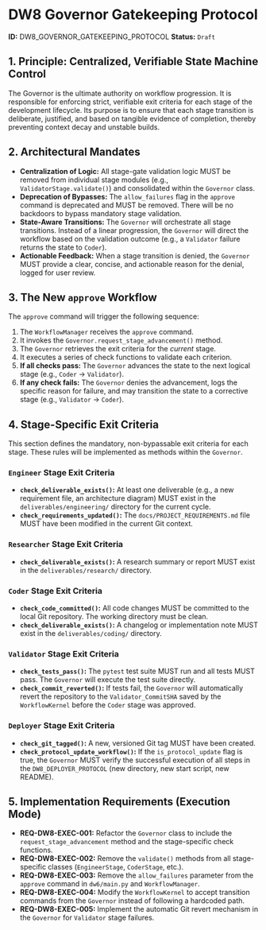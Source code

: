 # DW8 Governor Gatekeeping Protocol

**ID:** DW8_GOVERNOR_GATEKEEPING_PROTOCOL
**Status:** `Draft`

## 1. Principle: Centralized, Verifiable State Machine Control

The Governor is the ultimate authority on workflow progression. It is responsible for enforcing strict, verifiable exit criteria for each stage of the development lifecycle. Its purpose is to ensure that each stage transition is deliberate, justified, and based on tangible evidence of completion, thereby preventing context decay and unstable builds.

## 2. Architectural Mandates

- **Centralization of Logic:** All stage-gate validation logic MUST be removed from individual stage modules (e.g., `ValidatorStage.validate()`) and consolidated within the `Governor` class.
- **Deprecation of Bypasses:** The `allow_failures` flag in the `approve` command is deprecated and MUST be removed. There will be no backdoors to bypass mandatory stage validation.
- **State-Aware Transitions:** The `Governor` will orchestrate all stage transitions. Instead of a linear progression, the `Governor` will direct the workflow based on the validation outcome (e.g., a `Validator` failure returns the state to `Coder`).
- **Actionable Feedback:** When a stage transition is denied, the `Governor` MUST provide a clear, concise, and actionable reason for the denial, logged for user review.

## 3. The New `approve` Workflow

The `approve` command will trigger the following sequence:

1. The `WorkflowManager` receives the `approve` command.
2. It invokes the `Governor.request_stage_advancement()` method.
3. The `Governor` retrieves the exit criteria for the *current* stage.
4. It executes a series of check functions to validate each criterion.
5. **If all checks pass:** The `Governor` advances the state to the next logical stage (e.g., `Coder` -> `Validator`).
6. **If any check fails:** The `Governor` denies the advancement, logs the specific reason for failure, and may transition the state to a corrective stage (e.g., `Validator` -> `Coder`).

## 4. Stage-Specific Exit Criteria

This section defines the mandatory, non-bypassable exit criteria for each stage. These rules will be implemented as methods within the `Governor`.

### `Engineer` Stage Exit Criteria

- **`check_deliverable_exists()`:** At least one deliverable (e.g., a new requirement file, an architecture diagram) MUST exist in the `deliverables/engineering/` directory for the current cycle.
- **`check_requirements_updated()`:** The `docs/PROJECT_REQUIREMENTS.md` file MUST have been modified in the current Git context.

### `Researcher` Stage Exit Criteria

- **`check_deliverable_exists()`:** A research summary or report MUST exist in the `deliverables/research/` directory.

### `Coder` Stage Exit Criteria

- **`check_code_committed()`:** All code changes MUST be committed to the local Git repository. The working directory must be clean.
- **`check_deliverable_exists()`:** A changelog or implementation note MUST exist in the `deliverables/coding/` directory.

### `Validator` Stage Exit Criteria

- **`check_tests_pass()`:** The `pytest` test suite MUST run and all tests MUST pass. The `Governor` will execute the test suite directly.
- **`check_commit_reverted()`:** If tests fail, the `Governor` will automatically revert the repository to the `Validator_CommitSHA` saved by the `WorkflowKernel` before the `Coder` stage was approved.

### `Deployer` Stage Exit Criteria

- **`check_git_tagged()`:** A new, versioned Git tag MUST have been created.
- **`check_protocol_update_workflow()`:** If the `is_protocol_update` flag is true, the `Governor` MUST verify the successful execution of all steps in the `DW8_DEPLOYER_PROTOCOL` (new directory, new start script, new README).

## 5. Implementation Requirements (Execution Mode)

- **REQ-DW8-EXEC-001:** Refactor the `Governor` class to include the `request_stage_advancement` method and the stage-specific check functions.
- **REQ-DW8-EXEC-002:** Remove the `validate()` methods from all stage-specific classes (`EngineerStage`, `CoderStage`, etc.).
- **REQ-DW8-EXEC-003:** Remove the `allow_failures` parameter from the `approve` command in `dw6/main.py` and `WorkflowManager`.
- **REQ-DW8-EXEC-004:** Modify the `WorkflowKernel` to accept transition commands from the `Governor` instead of following a hardcoded path.
- **REQ-DW8-EXEC-005:** Implement the automatic Git revert mechanism in the `Governor` for `Validator` stage failures.

